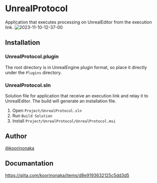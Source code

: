 # UnrealProtocol
Application that executes processing on UnrealEditor from the execution link.
![2023-11-10-12-37-00](https://github.com/koorinonaka/UnrealProtocol/assets/39552085/2c90f257-cdb6-4dda-8d00-5c4c2851f037)

## Installation

### UnrealProtocol.plugin
The root directory is in UnrealEngine plugin format, so place it directly under the `Plugins` directory.

### UnrealProtocol.sln
Solution file for application that receive an execution link and relay it to UnrealEditor. The build will generate an installation file.
1. Open `Project/UnrealProtocol.sln`
2. Run `Build Solution`
3. Install `Project/UnrealProtocol/UnrealProtocol.msi`

## Author
[@koorinonaka](https://twitter.com/koorinonaka)

## Documantation
https://qiita.com/koorinonaka/items/d8e9193632125c5dd3d5
